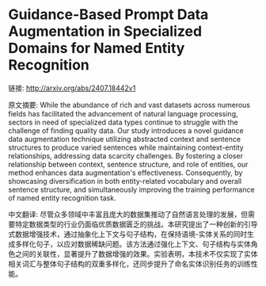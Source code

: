 # Guidance-Based Prompt Data Augmentation in Specialized Domains for Named Entity Recognition

链接: http://arxiv.org/abs/2407.18442v1

原文摘要:
While the abundance of rich and vast datasets across numerous fields has
facilitated the advancement of natural language processing, sectors in need of
specialized data types continue to struggle with the challenge of finding
quality data. Our study introduces a novel guidance data augmentation technique
utilizing abstracted context and sentence structures to produce varied
sentences while maintaining context-entity relationships, addressing data
scarcity challenges. By fostering a closer relationship between context,
sentence structure, and role of entities, our method enhances data
augmentation's effectiveness. Consequently, by showcasing diversification in
both entity-related vocabulary and overall sentence structure, and
simultaneously improving the training performance of named entity recognition
task.

中文翻译:
尽管众多领域中丰富且庞大的数据集推动了自然语言处理的发展，但需要特定数据类型的行业仍面临优质数据匮乏的挑战。本研究提出了一种创新的引导式数据增强技术，通过抽象化上下文与句子结构，在保持语境-实体关系的同时生成多样化句子，以应对数据稀缺问题。该方法通过强化上下文、句子结构与实体角色之间的关联性，显著提升了数据增强的效果。实验表明，本技术不仅实现了实体相关词汇与整体句子结构的双重多样化，还同步提升了命名实体识别任务的训练性能。
